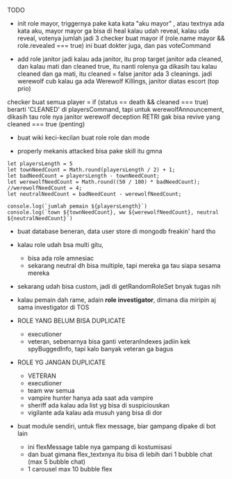 TODO

- init role mayor, triggernya pake kata kata "aku mayor" , atau textnya ada kata aku, mayor
mayor ga bisa di heal kalau udah reveal, kalau uda reveal, votenya jumlah jadi 3
checker buat mayor if (role.name mayor && role.revealed === true) ini buat dokter juga, dan pas voteCommand

- add role janitor
jadi kalau ada janitor, itu prop target janitor ada cleaned, dan kalau mati dan cleaned true, itu nanti rolenya ga dikasih tau
kalau cleaned dan ga mati, itu cleaned = false
janitor ada 3 cleanings. jadi werewolf cub kalau ga ada Werewolf Killings, janitor diatas escort (top prio)

checker buat semua player = if (status == death && cleaned === true) berarti 'CLEANED' di playersCommand, 
tapi untuk werewolfAnnouncement, dikasih tau role nya
janitor werewolf deception
RETRI gak bisa revive yang cleaned === true (penting)

- buat wiki keci-kecilan buat role role dan mode

- properly mekanis attacked bisa pake skill itu gmna

```
let playersLength = 5
let townNeedCount = Math.round(playersLength / 2) + 1;
let badNeedCount = playersLength - townNeedCount;
let werewolfNeedCount = Math.round((50 / 100) * badNeedCount);
//werewolfNeedCount = 4;
let neutralNeedCount = badNeedCount - werewolfNeedCount;

console.log(`jumlah pemain ${playersLength}`)
console.log(`town ${townNeedCount}, ww ${werewolfNeedCount}, neutral ${neutralNeedCount}`)
```

- buat database beneran, data user store di mongodb freakin' hard tho
- kalau role udah bsa multi gitu,
  - bisa ada role amnesiac
  - sekarang neutral dh bisa multiple, tapi mereka ga tau siapa sesama mereka
- sekarang udah bisa custom, jadi di getRandomRoleSet bnyak tugas nih
- kalau pemain dah rame, adain **role investigator**, dimana dia miripin aj sama investigator di TOS

- ROLE YANG BELUM BISA DUPLICATE
  - executioner
  - veteran, sebenarnya bisa ganti veteranIndexes jadiin kek spyBuggedInfo, tapi kalo banyak veteran ga bagus
  
- ROLE YG JANGAN DUPLICATE
  - VETERAN
  - executioner
  - team ww semua
  - vampire hunter hanya ada saat ada vampire
  - sheriff ada kalau ada list yg bisa di suspiciouskan
  - vigilante ada kalau ada musuh yang bisa di dor
  

- buat module sendiri, untuk flex message, biar gampang dipake di bot lain
  - ini flexMessage table nya gampang di kostumisasi
  - dan buat gimana flex_textxnya itu bisa di lebih dari 1 bubble chat (max 5 bubble chat)
  - 1 carousel max 10 bubble flex
